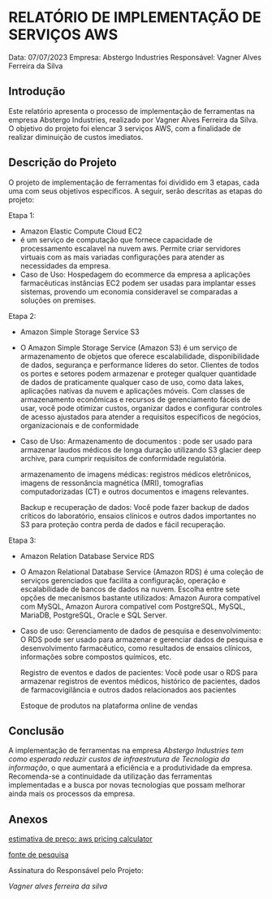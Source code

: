 # RELATÓRIO DE IMPLEMENTAÇÃO DE SERVIÇOS AWS

Data: 07/07/2023
Empresa: Abstergo Industries 
Responsável: Vagner Alves Ferreira da Silva

## Introdução
Este relatório apresenta o processo de implementação de ferramentas na empresa Abstergo Industries, realizado por Vagner Alves Ferreira da Silva. O objetivo do projeto foi elencar 3 serviços AWS, com a finalidade de realizar diminuição de custos imediatos.

## Descrição do Projeto
O projeto de implementação de ferramentas foi dividido em 3 etapas, cada uma com seus objetivos específicos. A seguir, serão descritas as etapas do projeto:

Etapa 1: 
- Amazon Elastic Compute Cloud EC2
- é um serviço de computação que fornece capacidade de processamento escalavel na nuvem aws. Permite criar servidores virtuais com as mais variadas configurações para atender as necessidades da empresa.
- Caso de Uso: 
    Hospedagem do ecommerce da empresa a aplicações farmacêuticas
    instâncias EC2 podem ser usadas para implantar esses sistemas, provendo um economia consideravel se comparadas a soluções on premises.

    
Etapa 2: 
- Amazon Simple Storage Service S3
- O Amazon Simple Storage Service (Amazon S3) é um serviço de armazenamento de objetos que oferece escalabilidade, disponibilidade de dados, segurança e performance líderes do setor. Clientes de todos os portes e setores podem armazenar e proteger qualquer quantidade de dados de praticamente qualquer caso de uso, como data lakes, aplicações nativas da nuvem e aplicações móveis. Com classes de armazenamento econômicas e recursos de gerenciamento fáceis de usar, você pode otimizar custos, organizar dados e configurar controles de acesso ajustados para atender a requisitos específicos de negócios, organizacionais e de conformidade
- Caso de Uso:
    Armazenamento de documentos : pode ser usado para armazenar laudos médicos de longa duração utilizando S3 glacier deep archive, para cumprir requisitos de conformidade regulatória.

    armazenamento de imagens médicas: registros médicos eletrônicos, imagens de ressonância magnética (MRI), tomografias computadorizadas (CT) e outros documentos e imagens relevantes.

    Backup e recuperação de dados: Você pode fazer backup de dados críticos do laboratório, ensaios clínicos e outros dados importantes no S3 para proteção contra perda de dados e fácil recuperação.

Etapa 3: 
- Amazon Relation Database Service RDS
- O Amazon Relational Database Service (Amazon RDS) é uma coleção de serviços gerenciados que facilita a configuração, operação e escalabilidade de bancos de dados na nuvem. Escolha entre sete opções de mecanismos bastante utilizados: Amazon Aurora compatível com MySQL, Amazon Aurora compatível com PostgreSQL, MySQL, MariaDB, PostgreSQL, Oracle e SQL Server.
- Caso de uso:
    Gerenciamento de dados de pesquisa e desenvolvimento: O RDS pode ser usado para armazenar e gerenciar dados de pesquisa e desenvolvimento farmacêutico, como resultados de ensaios clínicos, informações sobre compostos químicos, etc.

    Registro de eventos e dados de pacientes: Você pode usar o RDS para armazenar registros de eventos médicos, histórico de pacientes, dados de farmacovigilância e outros dados relacionados aos pacientes

    Estoque de produtos na plataforma online de vendas

## Conclusão
A implementação de ferramentas na empresa *Abstergo Industries tem como esperado reduzir custos de infraestrutura de Tecnologia da informação*, o que aumentará a eficiência e a produtividade da empresa. Recomenda-se a continuidade da utilização das ferramentas implementadas e a busca por novas tecnologias que possam melhorar ainda mais os processos da empresa.

## Anexos

[estimativa de preço: aws pricing calculator](https://calculator.aws/#/estimate?id=5bc828134c792f00e7fe111abcdbad37b6849c3b)


[fonte de pesquisa](https://aws.amazon.com/pt/products/?nc2=h_ql_prod&aws-products-all.sort-by=item.additionalFields.productNameLowercase&aws-products-all.sort-order=asc&awsf.re%3AInvent=*all&awsf.Free%20Tier%20Type=*all&awsf.tech-category=*all)


Assinatura do Responsável pelo Projeto:

*Vagner alves ferreira da silva*
